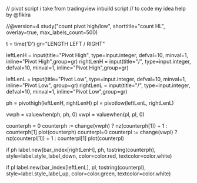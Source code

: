 // pivot script i take from tradingview inbuild script 
// to code my idea help  by @fikira  

//@version=4
study("count pivot high/low", shorttitle="count HL", overlay=true, max_labels_count=500)

t = time('D')
gr="LENGTH LEFT / RIGHT"

leftLenH = input(title="Pivot High", type=input.integer, defval=10, minval=1, inline="Pivot High",group=gr) 
rightLenH = input(title="/", type=input.integer, defval=10, minval=1, inline="Pivot High",group=gr) 

 
leftLenL = input(title="Pivot Low", type=input.integer, defval=10, minval=1, inline="Pivot Low", group=gr) 
rightLenL = input(title="/", type=input.integer, defval=10, minval=1, inline="Pivot Low",group=gr) 

 
ph = pivothigh(leftLenH, rightLenH) 
pl = pivotlow(leftLenL, rightLenL) 
 
vwph = valuewhen(ph, ph, 0) 
vwpl = valuewhen(pl, pl, 0) 
 
counterph = 0 
counterph := change(vwph) ? nz(counterph[1]) + 1 : counterph[1] 
plot(counterph) 
counterpl=0 
counterpl := change(vwpl) ? nz(counterpl[1]) + 1  : counterpl[1] 
plot(counterpl) 
 
if ph 
    label.new(bar_index[rightLenH], ph, tostring(counterph), style=label.style_label_down, color=color.red, textcolor=color.white) 

if pl
    label.new(bar_index[leftLenL], pl, tostring(counterpl), style=label.style_label_up, color=color.green, textcolor=color.white) 